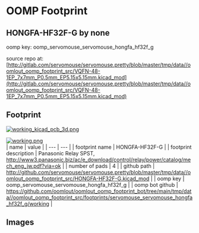 # OOMP Footprint  
## HONGFA-HF32F-G  by none  
  
oomp key: oomp_servomouse_servomouse_hongfa_hf32f_g  
  
source repo at: [http://gitlab.com/servomouse/servomouse.pretty/blob/master/tmp/data//oomlout_oomp_footprint_src/VQFN-48-1EP_7x7mm_P0.5mm_EP5.15x5.15mm.kicad_mod](http://gitlab.com/servomouse/servomouse.pretty/blob/master/tmp/data//oomlout_oomp_footprint_src/VQFN-48-1EP_7x7mm_P0.5mm_EP5.15x5.15mm.kicad_mod)  
## Footprint  
  
[![working_kicad_pcb_3d.png](working_kicad_pcb_3d_600.png)](working_kicad_pcb_3d.png)  
  
[![working.png](working_600.png)](working.png)  
| name | value | 
| --- | --- | 
| footprint name | HONGFA-HF32F-G | 
| footprint description | Panasonic Relay SPST, http://www3.panasonic.biz/ac/e_download/control/relay/power/catalog/mech_eng_jw.pdf?via=ok | 
| number of pads | 4 | 
| github path | http://github.com/servomouse/servomouse.pretty/blob/master/tmp/data//oomlout_oomp_footprint_src/HONGFA-HF32F-G.kicad_mod | 
| oomp key | oomp_servomouse_servomouse_hongfa_hf32f_g | 
| oomp bot github | https://github.com/oomlout/oomlout_oomp_footprint_bot/tree/main/tmp/data//oomlout_oomp_footprint_src/footprints/servomouse_servomouse_hongfa_hf32f_g/working | 
## Images  

